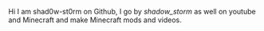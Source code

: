Hi I am shad0w-st0rm on Github, I go by _shadow_storm_ as well on youtube and Minecraft and make Minecraft mods and videos.
